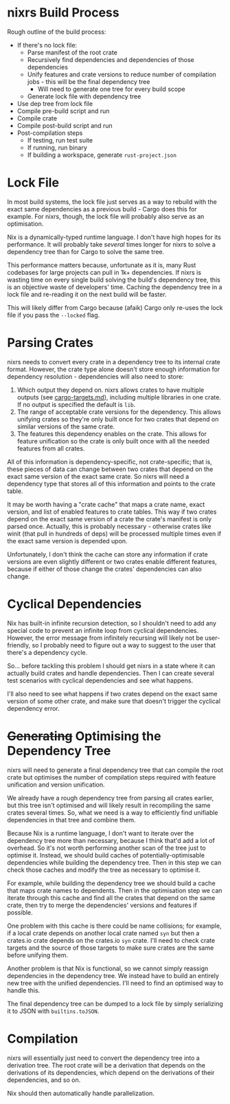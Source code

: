 # nixrs Build Process

Rough outline of the build process:
- If there's no lock file:
	- Parse manifest of the root crate
	- Recursively find dependencies and dependencies of those dependencies
	- Unify features and crate versions to reduce number of compilation jobs - this will be the final dependency tree
		- Will need to generate one tree for every build scope
	- Generate lock file with dependency tree
- Use dep tree from lock file
- Compile pre-build script and run
- Compile crate
- Compile post-build script and run
- Post-compilation steps
	- If testing, run test suite
	- If running, run binary
	- If building a workspace, generate `rust-project.json`


# Lock File

In most build systems, the lock file just serves as a way to rebuild with the exact same dependencies as a previous build - Cargo does this for example. For nixrs, though, the lock file will probably also serve as an optimisation.

Nix is a dynamically-typed runtime language. I don't have high hopes for its performance. It will probably take *several* times longer for nixrs to solve a dependency tree than for Cargo to solve the same tree.

This performance matters because, unfortunate as it is, many Rust codebases for large projects can pull in 1k+ dependencies. If nixrs is wasting time on every single build solving the build's dependency tree, this is an objective waste of developers' time. Caching the dependency tree in a lock file and re-reading it on the next build will be faster.

This will likely differ from Cargo because (afaik) Cargo only re-uses the lock file if you pass the `--locked` flag.


# Parsing Crates

nixrs needs to convert every crate in a dependency tree to its internal crate format. However, the crate type alone doesn't store enough information for dependency resolution - dependencies will also need to store:

1. Which output they depend on. nixrs allows crates to have multiple outputs (see [cargo-targets.md](cargo-targets.md)), including multiple libraries in one crate. If no output is specified the default is `lib`.
2. The range of acceptable crate versions for the dependency. This allows unifying crates so they're only built once for two crates that depend on similar versions of the same crate.
3. The features this dependency enables on the crate. This allows for feature unification so the crate is only built once with all the needed features from all crates.

All of this information is dependency-specific, not crate-specific; that is, these pieces of data can change between two crates that depend on the exact same version of the exact same crate. So nixrs will need a dependency type that stores all of this information and points to the crate table.

It may be worth having a "crate cache" that maps a crate name, exact version, and list of enabled features to crate tables. This way if two crates depend on the exact same version of a crate the crate's manifest is only parsed once. Actually, this is probably necessary - otherwise crates like winit (that pull in hundreds of deps) will be processed multiple times even if the exact same version is depended upon.

Unfortunately, I don't think the cache can store any information if crate versions are even slightly different or two crates enable different features, because if either of those change the crates' dependencies can also change.


# Cyclical Dependencies

Nix has built-in infinite recursion detection, so I shouldn't need to add any special code to prevent an infinite loop from cyclical dependencies. However, the error message from infinitely recursing will likely not be user-friendly, so I probably need to figure out a way to suggest to the user that there's a dependency cycle.

So... before tackling this problem I should get nixrs in a state where it can actually build crates and handle dependencies. Then I can create several test scenarios with cyclical dependencies and see what happens.

I'll also need to see what happens if two crates depend on the exact same version of some other crate, and make sure that doesn't trigger the cyclical dependency error.


# ~~Generating~~ Optimising the Dependency Tree

nixrs will need to generate a final dependency tree that can compile the root crate but optimises the number of compilation steps required with feature unification and version unification.

We already have a rough dependency tree from parsing all crates earlier, but this tree isn't optimised and will likely result in recompiling the same crates several times. So, what we need is a way to efficiently find unifiable dependencies in that tree and combine them.

Because Nix is a runtime language, I don't want to iterate over the dependency tree more than necessary, because I think that'd add a lot of overhead. So it's not worth performing another scan of the tree just to optimise it. Instead, we should build caches of potentially-optimisable dependencies while building the dependency tree. Then in this step we can check those caches and modify the tree as necessary to optimise it.

For example, while building the dependency tree we should build a cache that maps crate names to dependents. Then in the optimisation step we can iterate through this cache and find all the crates that depend on the same crate, then try to merge the dependencies' versions and features if possible.

One problem with this cache is there could be name collisions; for example, if a local crate depends on another local crate named `syn` but then a crates.io crate depends on the crates.io `syn` crate. I'll need to check crate targets and the source of those targets to make sure crates are the same before unifying them.

Another problem is that Nix is functional, so we cannot simply reassign dependencies in the dependency tree. We instead have to build an entirely new tree with the unified dependencies. I'll need to find an optimised way to handle this.

The final dependency tree can be dumped to a lock file by simply serializing it to JSON with `builtins.toJSON`.


# Compilation

nixrs will essentially just need to convert the dependency tree into a derivation tree. The root crate will be a derivation that depends on the derivations of its dependencies, which depend on the derivations of their dependencies, and so on.

Nix should then automatically handle parallelization.
